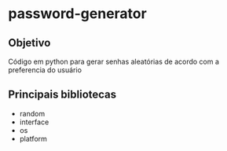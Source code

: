 # password-generator

## Objetivo

Código em python para gerar senhas aleatórias de acordo com a preferencia do usuário

## Principais bibliotecas

- random
- interface
- os
- platform
